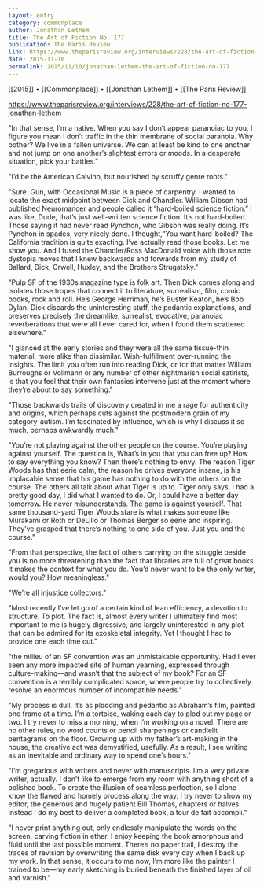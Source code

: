 ```yaml
---
layout: entry
category: commonplace
author: Jonathan Lethem
title: The Art of Fiction No. 177
publication: The Paris Review
link: https://www.theparisreview.org/interviews/228/the-art-of-fiction-no-177-jonathan-lethem
date: 2015-11-10
permalink: 2015/11/10/jonathan-lethem-the-art-of-fiction-no-177
---
```


[[2015]] • [[Commonplace]] • [[Jonathan Lethem]] • [[The Paris Review]]

https://www.theparisreview.org/interviews/228/the-art-of-fiction-no-177-jonathan-lethem

"In that sense, I’m a native. When you say I don’t appear paranoiac to you, I figure you mean I don’t traffic in the thin membrane of social paranoia. Why bother? We live in a fallen universe. We can at least be kind to one another and not jump on one another’s slightest errors or moods. In a desperate situation, pick your battles."

"I’d be the American Calvino, but nourished by scruffy genre roots."

"Sure. Gun, with Occasional Music is a piece of carpentry. I wanted to locate the exact midpoint between Dick and Chandler. William Gibson had published Neuromancer and people called it “hard-boiled science fiction.” I was like, Dude, that’s just well-written science fiction. It’s not hard-boiled. Those saying it had never read Pynchon, who Gibson was really doing. It’s Pynchon in spades, very nicely done. I thought,“You want hard-boiled? The California tradition is quite exacting. I’ve actually read those books. Let me show you. And I fused the Chandler/Ross MacDonald voice with those rote dystopia moves that I knew backwards and forwards from my study of Ballard, Dick, Orwell, Huxley, and the Brothers Strugatsky."

"Pulp SF of the 1930s magazine type is folk art. Then Dick comes along and isolates those tropes that connect it to literature, surrealism, film, comic books, rock and roll. He’s George Herriman, he’s Buster Keaton, he’s Bob Dylan. Dick discards the uninteresting stuff, the pedantic explanations, and preserves precisely the dreamlike, surrealist, evocative, paranoiac reverberations that were all I ever cared for, when I found them scattered elsewhere."

"I glanced at the early stories and they were all the same tissue-thin material, more alike than dissimilar. Wish-fulfillment over-running the insights. The limit you often run into reading Dick, or for that matter William Burroughs or Vollmann or any number of other nightmarish social satirists, is that you feel that their own fantasies intervene just at the moment where they’re about to say something."

"Those backwards trails of discovery created in me a rage for authenticity and origins, which perhaps cuts against the postmodern grain of my category-autism. I’m fascinated by influence, which is why I discuss it so much, perhaps awkwardly much."

"You’re not playing against the other people on the course. You’re playing against yourself. The question is, What’s in you that you can free up? How to say everything you know? Then there’s nothing to envy. The reason Tiger Woods has that eerie calm, the reason he drives everyone insane, is his implacable sense that his game has nothing to do with the others on the course. The others all talk about what Tiger is up to. Tiger only says, I had a pretty good day, I did what I wanted to do. Or, I could have a better day tomorrow. He never misunderstands. The game is against yourself. That same thousand-yard Tiger Woods stare is what makes someone like Murakami or Roth or DeLillo or Thomas Berger so eerie and inspiring. They’ve grasped that there’s nothing to one side of you. Just you and the course."

"From that perspective, the fact of others carrying on the struggle beside you is no more threatening than the fact that libraries are full of great books. It makes the context for what you do. You’d never want to be the only writer, would you? How meaningless."

"We’re all injustice collectors."

"Most recently I’ve let go of a certain kind of lean efficiency, a devotion to structure. To plot. The fact is, almost every writer I ultimately find most important to me is hugely digressive, and largely uninterested in any plot that can be admired for its exoskeletal integrity. Yet I thought I had to provide one each time out."

"the milieu of an SF convention was an unmistakable opportunity. Had I ever seen any more impacted site of human yearning, expressed through culture-making—and wasn’t that the subject of my book? For an SF convention is a terribly complicated space, where people try to collectively resolve an enormous number of incompatible needs."

"My process is dull. It’s as plodding and pedantic as Abraham’s film, painted one frame at a time. I’m a tortoise, waking each day to plod out my page or two. I try never to miss a morning, when I’m working on a novel. There are no other rules, no word counts or pencil sharpenings or candlelit pentagrams on the floor. Growing up with my father’s art-making in the house, the creative act was demystified, usefully. As a result, I see writing as an inevitable and ordinary way to spend one’s hours."

"I’m gregarious with writers and never with manuscripts. I’m a very private writer, actually. I don’t like to emerge from my room with anything short of a polished book. To create the illusion of seamless perfection, so I alone know the flawed and homely process along the way. I try never to show my editor, the generous and hugely patient Bill Thomas, chapters or halves. Instead I do my best to deliver a completed book, a tour de fait accompli."

"I never print anything out, only endlessly manipulate the words on the screen, carving fiction in ether. I enjoy keeping the book amorphous and fluid until the last possible moment. There’s no paper trail, I destroy the traces of revision by overwriting the same disk every day when I back up my work. In that sense, it occurs to me now, I’m more like the painter I trained to be—my early sketching is buried beneath the finished layer of oil and varnish."